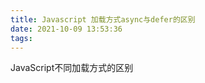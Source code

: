 ```yaml
---
title: Javascript 加载方式async与defer的区别
date: 2021-10-09 13:53:36
tags:
---
```

JavaScript不同加载方式的区别

<!--more-->





